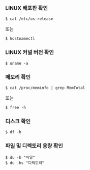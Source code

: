 ### LINUX 배포판 확인
```shell
$ cat /etc/os-release
```
또는
```shell
$ hostnamectl 
```
  
### LINUX 커널 버전 확인
```shell
$ uname -a
```
  
### 메모리 확인
```shell
$ cat /proc/meminfo | grep MemTotal
```
또는
```shell
$ free -h
```
  
### 디스크 확인 
```shell
$ df -h
```
  
### 파일 및 디렉토리 용량 확인
```shell
$ du -h "파일"
$ du -hs "디렉토리" 
```

